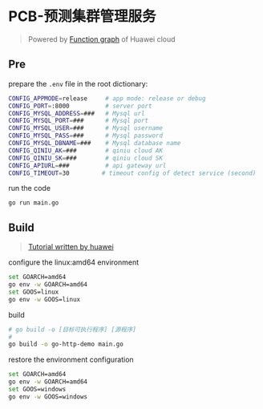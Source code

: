 # PCB-预测集群管理服务

> Powered by [Function graph](https://www.huaweicloud.com/product/functiongraph.html)  of Huawei cloud

## Pre

prepare the `.env` file in the root dictionary:

```bash
CONFIG_APPMODE=release     # app mode: release or debug
CONFIG_PORT=:8000          # server port
CONFIG_MYSQL_ADDRESS=###   # Mysql url
CONFIG_MYSQL_PORT=###      # Mysql port 
CONFIG_MYSQL_USER=###      # Mysql username
CONFIG_MYSQL_PASS=###      # Mysql password
CONFIG_MYSQL_DBNAME=###    # Mysql database name
CONFIG_QINIU_AK=###        # qiniu cloud AK
CONFIG_QINIU_SK=###        # qiniu cloud SK
CONFIG_APIURL=###          # api gateway url
CONFIG_TIMEOUT=30         # timeout config of detect service (second)
```

run the code

```
go run main.go
```

## Build

> [Tutorial written by huawei](https://support.huaweicloud.com/intl/zh-cn/bestpractice-functiongraph/functiongraph_05_1168.html)

configure the linux:amd64 environment

```bash
set GOARCH=amd64
go env -w GOARCH=amd64
set GOOS=linux
go env -w GOOS=linux
```

build
```bash
# go build -o [目标可执行程序] [源程序]
# 
go build -o go-http-demo main.go
```

restore the environment configuration
```bash
set GOARCH=amd64
go env -w GOARCH=amd64
set GOOS=windows
go env -w GOOS=windows
```